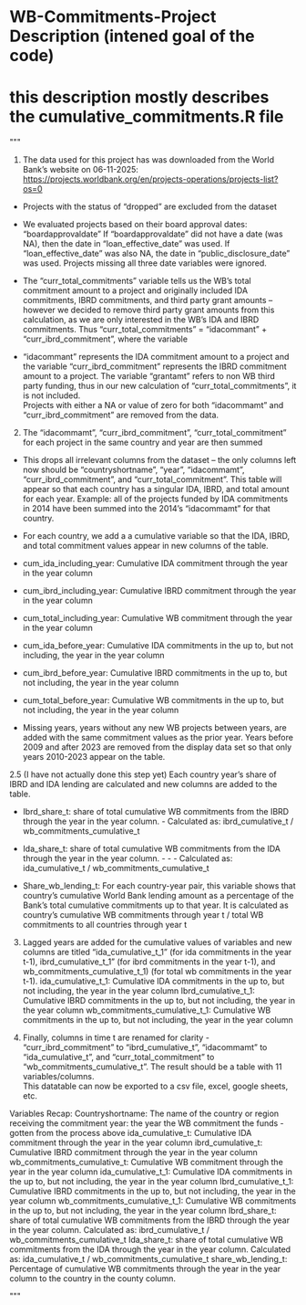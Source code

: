 # WB-Commitments-Project Description (intened goal of the code)
# this description mostly describes the cumulative_commitments.R file
"""
1. The data used for this project has was downloaded from the World Bank’s website on 06-11-2025: https://projects.worldbank.org/en/projects-operations/projects-list?os=0 

- Projects with the status of “dropped” are excluded from the dataset 

- We evaluated projects based on their board approval dates: “boardapprovaldate” 
If “boardapprovaldate” did not have a date (was NA), then the date in “loan_effective_date” was used. If “loan_effective_date” was also NA, the date in “public_disclosure_date” was used. Projects missing all three date variables were ignored. 

- The “curr_total_commitments” variable tells us the WB’s total commitment amount to a project and originally included IDA commitments, IBRD commitments, and third party grant amounts – however we decided to remove third party grant amounts from this calculation, as we are only interested in the WB’s IDA and IBRD commitments. Thus “curr_total_commitments” = “idacommant” + “curr_ibrd_commitment”, where the variable 

- “idacommant” represents the IDA commitment amount to a project and the variable “curr_ibrd_commitment” represents the IBRD commitment amount to a project. The variable “grantamt” refers to non WB third party funding, thus in our new calculation of “curr_total_commitments”, it is not included.  
Projects with either a NA or value of zero for both “idacommamt” and “curr_ibrd_commitment” are removed from the data.

2. The “idacommamt”, “curr_ibrd_commitment”, “curr_total_commitment” for each project in the same country and year are then summed 

- This drops all irrelevant columns from the dataset – the only columns left now should be “countryshortname”, “year”, “idacommamt”, “curr_ibrd_commitment”, and “curr_total_commitment”. This table will appear so that each country has a singular IDA, IBRD, and total amount for each year. Example: all of the projects funded by IDA commitments in 2014 have been summed into the 2014’s “idacommamt” for that country.  

- For each country, we add a a cumulative variable so that the IDA, IBRD, and total commitment values appear in new columns of the table.  

- cum_ida_including_year: Cumulative IDA commitment through the year in the year column 

- cum_ibrd_including_year: Cumulative IBRD commitment through the year in the year column 
- cum_total_including_year: Cumulative WB commitment through the year in the year column 
- cum_ida_before_year: Cumulative IDA commitments in the up to, but not including, the year in the year column 
- cum_ibrd_before_year: Cumulative IBRD commitments in the up to, but not including, the year in the year column 

- cum_total_before_year: Cumulative WB commitments in the up to, but not including, the year in the year column 

- Missing years, years without any new WB projects between years, are added with the same commitment values as the prior year. Years before 2009 and after 2023 are removed from the display data set so that only years 2010-2023 appear on the table.  

2.5 (I have not actually done this step yet) Each country year’s share of IBRD and IDA lending are calculated and new columns are added to the table. 

- Ibrd_share_t: share of total cumulative WB commitments from the IBRD through the year in the year column.  - Calculated as: ibrd_cumulative_t / wb_commitments_cumulative_t 

- Ida_share_t: share of total cumulative WB commitments from the IDA through the year in the year column. - - - Calculated as: ida_cumulative_t / wb_commitments_cumulative_t 

- Share_wb_lending_t: For each country-year pair, this variable shows that country’s cumulative World Bank lending amount as a percentage of the Bank’s total cumulative commitments up to that year. It is calculated as country’s cumulative WB commitments through year t / total WB commitments to all countries through year t 

3. Lagged years are added for the cumulative values of variables and new columns are titled “ida_cumulative_t_1” (for ida commitments in the year t-1), ibrd_cumulative_t_1” (for ibrd commitments in the year t-1), and wb_commitments_cumulative_t_1) (for total wb commitments in the year t-1). 
ida_cumulative_t_1: Cumulative IDA commitments in the up to, but not including, the year in the year column 
Ibrd_cumulative_t_1: Cumulative IBRD commitments in the up to, but not including, the year in the year column 
wb_commitments_cumulative_t_1: Cumulative WB commitments in the up to, but not including, the year in the year column 

4. Finally, columns in time t are renamed for clarity -  “curr_ibrd_commitment” to “ibrd_cumulative_t”, “idacommamt” to “ida_cumulative_t”, and “curr_total_commitment” to “wb_commitments_cumulative_t”. 
The result should be a table with 11 variables/columns.  
This datatable can now be exported to a csv file, excel, google sheets, etc.  
 
 
 
Variables Recap: 
Countryshortname: The name of the country or region receiving the commitment 
year: the year the WB commitment the funds - gotten from the process above 
ida_cumulative_t: Cumulative IDA commitment through the year in the year column 
ibrd_cumulative_t: Cumulative IBRD commitment through the year in the year column 
wb_commitments_cumulative_t: Cumulative WB commitment through the year in the year column 
ida_cumulative_t_1: Cumulative IDA commitments in the up to, but not including, the year in the year column 
Ibrd_cumulative_t_1: Cumulative IBRD commitments in the up to, but not including, the year in the year column 
wb_commitments_cumulative_t_1: Cumulative WB commitments in the up to, but not including, the year in the year column 
Ibrd_share_t: share of total cumulative WB commitments from the IBRD through the year in the year column. Calculated as: ibrd_cumulative_t / wb_commitments_cumulative_t 
Ida_share_t: share of total cumulative WB commitments from the IDA through the year in the year column. 
Calculated as: ida_cumulative_t / wb_commitments_cumulative_t 
share_wb_lending_t: Percentage of cumulative WB commitments through the year in the year column to the country in the county column.  






"""
